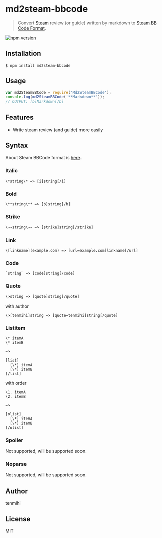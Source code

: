 # md2steam-bbcode

> Convert [Steam](http://store.steampowered.com) review (or guide) written by markdown to [Steam BB Code Format](http://steamcommunity.com/comment/WorkshopItem/formattinghelp).

[![npm version](https://badge.fury.io/js/md2steam-bbcode.svg)](https://badge.fury.io/js/md2steam-bbcode)

## Installation

```console
$ npm install md2steam-bbcode
```

## Usage

```js
var md2SteamBBCode = require('Md2SteamBBCode');
console.log(md2SteamBBCode('**Markdown**'));
// OUTPUT: [b]Markdown[/b]
```

## Features

- Write steam review (and guide) more easily

## Syntax

About Steam BBCode format is [here](http://steamcommunity.com/comment/WorkshopItem/formattinghelp).

### Italic

` \*string\* => [i]string[/i] `

### Bold

` \**string\** => [b]string[/b] `

### Strike

` \~~string\~~ => [strike]string[/strike] `

### Link

` \[linkname](example.com) => [url=example.com]linkname[/url] `

### Code

`` `string` => [code]string[/code] ``

### Quote

`\>string => [quote]string[/quote]`

with author

`\>[tenmihi]string => [quote=tenmihi]string[/quote]`

### Listitem

```
\* itemA
\* itemB

=>

[list]
  [\*] itemA
  [\*] itemB
[/list]
```

with order

```
\1. itemA
\2. itemB

=>

[olist]
  [\*] itemA
  [\*] itemB
[/olist]
```

### Spoiler

Not supported, will be supported soon.

### Noparse

Not supported, will be supported soon.

## Author

tenmihi

## License

MIT
